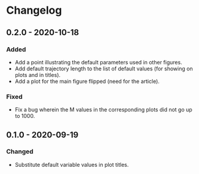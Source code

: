 # Changelog


## 0.2.0 - 2020-10-18

### Added
- Add a point illustrating the default parameters used in other figures.
- Add default trajectory length to the list of default values (for showing on plots and in titles).
- Add a plot for the main figure flipped (need for the article).

### Fixed
- Fix a bug wherein the M values in the corresponding plots did not go up to 1000.

## 0.1.0 - 2020-09-19

### Changed
- Substitute default variable values in plot titles.
